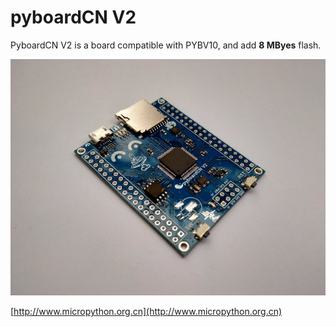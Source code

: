 # pyboardCN V2

PyboardCN V2 is a board compatible with PYBV10, and add **8 MByes** flash.  

![](pyboardCN_V2.jpg)

[http://www.micropython.org.cn](http://www.micropython.org.cn)
